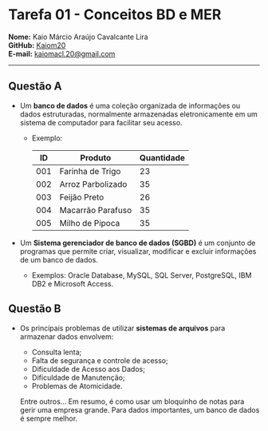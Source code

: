 # Tarefa 01 - Conceitos BD e MER

**Nome:** Kaio Márcio Araújo Cavalcante Lira  
**GitHub:** [Kaiom20](https://github.com/Kaiom20)  
**E-mail:** kaiomacl.20@gmail.com

---
## Questão A

- Um **banco de dados** é uma coleção organizada de informações ou dados estruturadas, normalmente armazenadas eletronicamente em um sistema de computador para facilitar seu acesso.

    - Exemplo:
        
        |  ID  | Produto          | Quantidade |
        |------|------------------|------------|
        | 001  | Farinha de Trigo | 23         |
        | 002  | Arroz Parbolizado| 35         |
        | 003  | Feijão Preto     | 26         |
        | 004  | Macarrão Parafuso| 35         |
        | 005  | Milho de Pipoca  | 35         |

- Um **Sistema gerenciador de banco de dados (SGBD)** é um conjunto de programas que permite criar, visualizar, modificar e excluir informações de um banco de dados.

    - Exemplos: Oracle Database, MySQL, SQL Server, PostgreSQL, IBM DB2 e
Microsoft Access.

## Questão B
- Os principais problemas de utilizar **sistemas de arquivos** para armazenar dados envolvem:

    - Consulta lenta;
    - Falta de segurança e controle de acesso;
    - Dificuldade de Acesso aos Dados;
    - Dificuldade de Manutenção;
    - Problemas de Atomicidade.

    Entre outros... Em resumo, é como usar um bloquinho de notas para gerir uma empresa grande. Para dados importantes, um banco de dados é sempre melhor.

